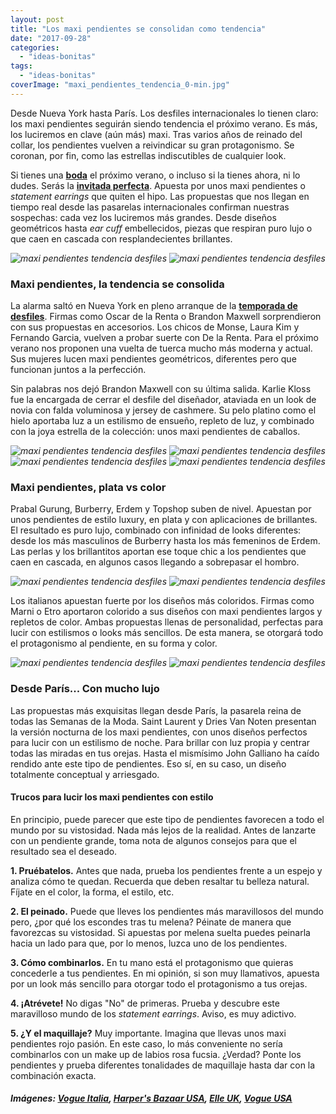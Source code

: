 ```yaml
---
layout: post
title: "Los maxi pendientes se consolidan como tendencia"
date: "2017-09-28"
categories: 
  - "ideas-bonitas"
tags: 
  - "ideas-bonitas"
coverImage: "maxi_pendientes_tendencia_0-min.jpg"
---
```


Desde Nueva York hasta París. Los desfiles internacionales lo tienen claro: los maxi pendientes seguirán siendo tendencia el próximo verano. Es más, los luciremos en clave (aún más) maxi. Tras varios años de reinado del collar, los pendientes vuelven a reivindicar su gran protagonismo. Se coronan, por fin, como las estrellas indiscutibles de cualquier look.

Si tienes una [**boda**](https://petitpleasures.com/novias-originales-julia-ivan/) el próximo verano, o incluso si la tienes ahora, ni lo dudes. Serás la [**invitada perfecta**](https://petitpleasures.com/invitada-de-boda-perfecta-trucos/). Apuesta por unos maxi pendientes o _statement earrings_ que quiten el hipo. Las propuestas que nos llegan en tiempo real desde las pasarelas internacionales confirman nuestras sospechas: cada vez los luciremos más grandes. Desde diseños geométricos hasta _ear cuff_ embellecidos, piezas que respiran puro lujo o que caen en cascada con resplandecientes brillantes.

 *![maxi pendientes tendencia desfiles](/images/maxi_pendientes_tendencia_1-min.jpg)*   *![maxi pendientes tendencia desfiles](/images/maxi_pendientes_tendencia_2-min.jpg)* 

### Maxi pendientes, la tendencia se consolida

La alarma saltó en Nueva York en pleno arranque de la [**temporada de desfiles**](https://petitpleasures.com/vestidos-de-novia-paris-fashion-week/). Firmas como Oscar de la Renta o Brandon Maxwell sorprendieron con sus propuestas en accesorios. Los chicos de Monse, Laura Kim y Fernando Garcia, vuelven a probar suerte con De la Renta. Para el próximo verano nos proponen una vuelta de tuerca mucho más moderna y actual. Sus mujeres lucen maxi pendientes geométricos, diferentes pero que funcionan juntos a la perfección.

Sin palabras nos dejó Brandon Maxwell con su última salida. Karlie Kloss fue la encargada de cerrar el desfile del diseñador, ataviada en un look de novia con falda voluminosa y jersey de cashmere. Su pelo platino como el hielo aportaba luz a un estilismo de ensueño, repleto de luz, y combinado con la joya estrella de la colección: unos maxi pendientes de caballos.

 *![maxi pendientes tendencia desfiles](/images/maxi_pendientes_tendencia_3-min.jpg)*   *![maxi pendientes tendencia desfiles](/images/maxi_pendientes_tendencia_4-min.jpg)*  *![maxi pendientes tendencia desfiles](/images/maxi_pendientes_tendencia_5-min.jpg)*   *![maxi pendientes tendencia desfiles](/images/maxi_pendientes_tendencia_6-min.jpg)* 

### Maxi pendientes, plata vs color

Prabal Gurung, Burberry, Erdem y Topshop suben de nivel. Apuestan por unos pendientes de estilo luxury, en plata y con aplicaciones de brillantes. El resultado es puro lujo, combinado con infinidad de looks diferentes: desde los más masculinos de Burberry hasta los más femeninos de Erdem. Las perlas y los brillantitos aportan ese toque chic a los pendientes que caen en cascada, en algunos casos llegando a sobrepasar el hombro.

 *![maxi pendientes tendencia desfiles](/images/maxi_pendientes_tendencia_7-min.jpg)*   *![maxi pendientes tendencia desfiles](/images/maxi_pendientes_tendencia_8-min.jpg)* 

Los italianos apuestan fuerte por los diseños más coloridos. Firmas como Marni o Etro aportaron colorido a sus diseños con maxi pendientes largos y repletos de color. Ambas propuestas llenas de personalidad, perfectas para lucir con estilismos o looks más sencillos. De esta manera, se otorgará todo el protagonismo al pendiente, en su forma y color.

 *![maxi pendientes tendencia desfiles](/images/maxi_pendientes_tendencia_9-min.jpg)*   *![maxi pendientes tendencia desfiles](/images/maxi_pendientes_tendencia_10-min.jpg)* 

### Desde París... Con mucho lujo

Las propuestas más exquisitas llegan desde París, la pasarela reina de todas las Semanas de la Moda. Saint Laurent y Dries Van Noten presentan la versión nocturna de los maxi pendientes, con unos diseños perfectos para lucir con un estilismo de noche. Para brillar con luz propia y centrar todas las miradas en tus orejas. Hasta el mismísimo John Galliano ha caído rendido ante este tipo de pendientes. Eso sí, en su caso, un diseño totalmente conceptual y arriesgado.

#### Trucos para lucir los maxi pendientes con estilo

En principio, puede parecer que este tipo de pendientes favorecen a todo el mundo por su vistosidad. Nada más lejos de la realidad. Antes de lanzarte con un pendiente grande, toma nota de algunos consejos para que el resultado sea el deseado.

**1\. Pruébatelos.** Antes que nada, prueba los pendientes frente a un espejo y analiza cómo te quedan. Recuerda que deben resaltar tu belleza natural. Fíjate en el color, la forma, el estilo, etc.

**2\. El peinado.** Puede que lleves los pendientes más maravillosos del mundo pero, ¿por qué los escondes tras tu melena? Péinate de manera que favorezcas su vistosidad. Si apuestas por melena suelta puedes peinarla hacia un lado para que, por lo menos, luzca uno de los pendientes.

**3\. Cómo combinarlos.** En tu mano está el protagonismo que quieras concederle a tus pendientes. En mi opinión, si son muy llamativos, apuesta por un look más sencillo para otorgar todo el protagonismo a tus orejas.

**4\. ¡Atrévete!** No digas "No" de primeras. Prueba y descubre este maravilloso mundo de los _statement earrings_. Aviso, es muy adictivo.

**5\. ¿Y el maquillaje?** Muy importante. Imagina que llevas unos maxi pendientes rojo pasión. En este caso, lo más conveniente no sería combinarlos con un make up de labios rosa fucsia. ¿Verdad? Ponte los pendientes y prueba diferentes tonalidades de maquillaje hasta dar con la combinación exacta.

##### Imágenes: [Vogue Italia](http://www.vogue.it/), [Harper's Bazaar USA](http://www.harpersbazaar.com/), [Elle UK](http://www.elleuk.com/), [Vogue USA](https://www.vogue.com/fashion)
